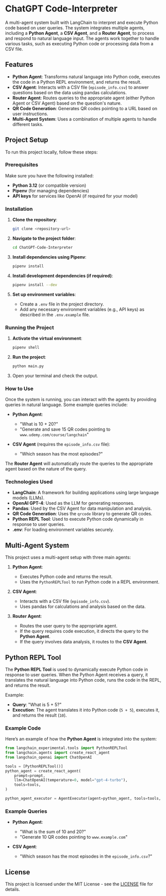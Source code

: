 # ChatGPT Code-Interpreter

A multi-agent system built with LangChain to interpret and execute Python code based on user queries. The system integrates multiple agents, including a **Python Agent**, a **CSV Agent**, and a **Router Agent**, to process and respond to natural language input. The agents work together to handle various tasks, such as executing Python code or processing data from a CSV file.

## Features

- **Python Agent**: Transforms natural language into Python code, executes the code in a Python REPL environment, and returns the result.
- **CSV Agent**: Interacts with a CSV file (`episode_info.csv`) to answer questions based on the data using pandas calculations.
- **Router Agent**: Routes queries to the appropriate agent (either Python Agent or CSV Agent) based on the question's nature.
- **QR Code Generation**: Generates QR codes pointing to a URL based on user instructions.
- **Multi-Agent System**: Uses a combination of multiple agents to handle different tasks.

## Project Setup

To run this project locally, follow these steps:

### Prerequisites

Make sure you have the following installed:

- **Python 3.12** (or compatible version)
- **Pipenv** (for managing dependencies)
- **API keys** for services like OpenAI (if required for your model)

### Installation

1. **Clone the repository**:
   ```bash
   git clone <repository-url>
   ```

2. **Navigate to the project folder**:
   ```bash
   cd ChatGPT-Code-Interpreter
   ```

3. **Install dependencies using Pipenv**:
   ```bash
   pipenv install
   ```

4. **Install development dependencies (if required)**:
   ```bash
   pipenv install --dev


5. **Set up environment variables**:
   - Create a `.env` file in the project directory.
   - Add any necessary environment variables (e.g., API keys) as described in the `.env.example` file.

### Running the Project

1. **Activate the virtual environment**:
   ```bash
   pipenv shell
   ```

2. **Run the project**:
   ```bash
   python main.py
   ```

3. Open your terminal and check the output.

### How to Use

Once the system is running, you can interact with the agents by providing queries in natural language. Some example queries include:

- **Python Agent**:
  - "What is 10 + 20?"
  - "Generate and save 15 QR codes pointing to `www.udemy.com/course/langchain`"
  
- **CSV Agent** (requires the `episode_info.csv` file):
  - "Which season has the most episodes?"
  
The **Router Agent** will automatically route the queries to the appropriate agent based on the nature of the query.

### Technologies Used

- **LangChain**: A framework for building applications using large language models (LLMs).
- **OpenAI GPT-4**: Used as the LLM for generating responses.
- **Pandas**: Used by the CSV Agent for data manipulation and analysis.
- **QR Code Generation**: Uses the `qrcode` library to generate QR codes.
- **Python REPL Tool**: Used to execute Python code dynamically in response to user queries.
- **.env**: For loading environment variables securely.

## Multi-Agent System

This project uses a multi-agent setup with three main agents:

1. **Python Agent**: 
   - Executes Python code and returns the result.
   - Uses the `PythonREPLTool` to run Python code in a REPL environment.

2. **CSV Agent**: 
   - Interacts with a CSV file (`episode_info.csv`).
   - Uses pandas for calculations and analysis based on the data.

3. **Router Agent**: 
   - Routes the user query to the appropriate agent.
   - If the query requires code execution, it directs the query to the **Python Agent**.
   - If the query involves data analysis, it routes to the **CSV Agent**.

## Python REPL Tool

The **Python REPL Tool** is used to dynamically execute Python code in response to user queries. When the Python Agent receives a query, it translates the natural language into Python code, runs the code in the REPL, and returns the result.

Example:

- **Query**: "What is 5 + 5?"
- **Execution**: The agent translates it into Python code (`5 + 5`), executes it, and returns the result (`10`).

### Example Code

Here’s an example of how the **Python Agent** is integrated into the system:

```python
from langchain_experimental.tools import PythonREPLTool
from langchain.agents import create_react_agent
from langchain_openai import ChatOpenAI

tools = [PythonREPLTool()]
python_agent = create_react_agent(
    prompt=prompt,
    llm=ChatOpenAI(temperature=0, model="gpt-4-turbo"),
    tools=tools,
)

python_agent_executor = AgentExecutor(agent=python_agent, tools=tools, verbose=True)
```

### Example Queries

- **Python Agent**: 
  - "What is the sum of 10 and 20?"
  - "Generate 10 QR codes pointing to `www.example.com`"

- **CSV Agent**:
  - "Which season has the most episodes in the `episode_info.csv`?"

## License

This project is licensed under the MIT License - see the [LICENSE](LICENSE) file for details.
